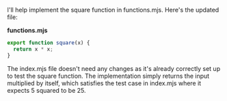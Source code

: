I'll help implement the square function in functions.mjs. Here's the updated file:

**functions.mjs**

```js
export function square(x) {
  return x * x;
}
```

The index.mjs file doesn't need any changes as it's already correctly set up to test the square function. The implementation simply returns the input multiplied by itself, which satisfies the test case in index.mjs where it expects 5 squared to be 25.